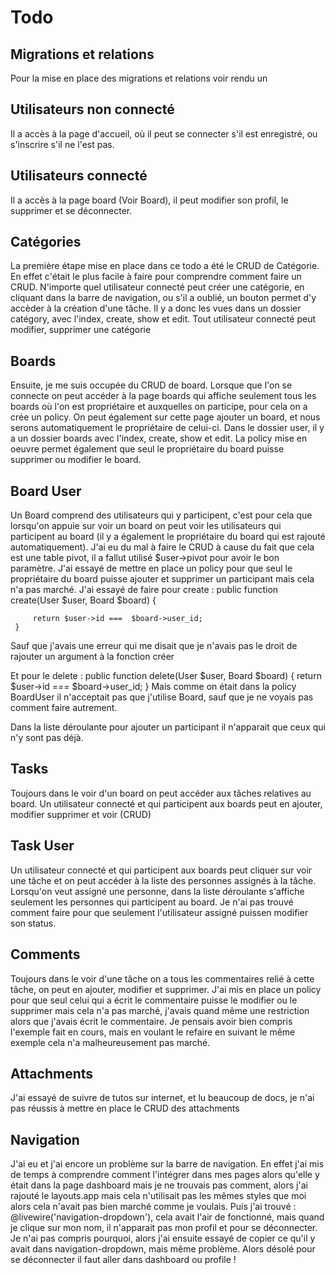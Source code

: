 # Todo

## Migrations et relations
Pour la mise en place des migrations et relations voir rendu un

## Utilisateurs non connecté
Il a accès à la page d'accueil, où il peut se connecter s'il est enregistré, ou s'inscrire s'il ne l'est pas.

## Utilisateurs connecté 
Il a accès à la page board (Voir Board), il peut modifier son profil, le supprimer et se déconnecter.

## Catégories
La première étape mise en place dans ce todo a été le CRUD de Catégorie.
En effet c'était le plus facile à faire pour comprendre comment faire un CRUD.
N'importe quel utilisateur connecté peut créer une catégorie, en cliquant dans la barre de navigation, ou s'il a oublié, un bouton permet d'y accèder à la création d'une tâche.
Il y a donc les vues dans un dossier catégory, avec l'index, create, show et edit.
Tout utilisateur connecté peut modifier, supprimer une catégorie

## Boards
Ensuite, je me suis occupée du CRUD de board.
Lorsque que l'on se connecte on peut accéder à la page boards qui affiche seulement tous les boards où l'on est propriétaire et auxquelles on participe, pour cela on a crée un policy.
On peut également sur cette page ajouter un board, et nous serons automatiquement le propriétaire de celui-ci.
Dans le dossier user, il y a un dossier boards avec l'index, create, show et edit.
La policy mise en oeuvre permet également que seul le propriétaire du board puisse supprimer ou modifier le board.

## Board User
Un Board comprend des utilisateurs qui y participent, c'est pour cela que lorsqu'on appuie sur voir un board on peut voir les utilisateurs qui participent au board (il y a également le propriétaire du board qui est rajouté automatiquement).
J'ai eu du mal à faire le CRUD à cause du fait que cela est une table pivot, il a fallut utilisé $user->pivot pour avoir le bon paramètre.
J'ai essayé de mettre en place un policy pour que seul le propriétaire du board puisse ajouter et supprimer un participant mais cela n'a pas marché.
J'ai essayé de faire pour create : 
public function create(User $user, Board $board)
     {
         
         return $user->id ===  $board->user_id;
     }
Sauf que j'avais une erreur qui me disait que je n'avais pas le droit de rajouter un argument à la fonction créer

Et pour le delete : 
public function delete(User $user, Board $board)
    {
        return $user->id ===  $board->user_id;
    }
Mais comme on était dans la policy BoardUser il n'acceptait pas que j'utilise Board, sauf que je ne voyais pas comment faire autrement.

Dans la liste déroulante pour ajouter un participant il n'apparait que ceux qui n'y sont pas déjà.

## Tasks
Toujours dans le voir d'un board on peut accéder aux tâches relatives au board.
Un utilisateur connecté et qui participent aux boards peut en ajouter, modifier supprimer et voir (CRUD)

## Task User
Un utilisateur connecté et qui participent aux boards peut cliquer sur voir une tâche et on peut accéder à la liste des personnes assignés à la tâche. Lorsqu'on veut assigné une personne, dans la liste déroulante s'affiche seulement les personnes qui participent au board. 
Je n'ai pas trouvé comment faire pour que seulement l'utilisateur assigné puissen modifier son status.

## Comments
Toujours dans le voir d'une tâche on a tous les commentaires relié à cette tâche, on peut en ajouter, modifier et supprimer.
J'ai mis en place un policy pour que seul celui qui a écrit le commentaire puisse le modifier ou le supprimer mais cela n'a pas marché, j'avais quand même une restriction alors que j'avais écrit le commentaire.
Je pensais avoir bien compris l'exemple fait en cours, mais en voulant le refaire en suivant le même exemple cela n'a malheureusement pas marché.

## Attachments
J'ai essayé de suivre de tutos sur internet, et lu beaucoup de docs, je n'ai pas réussis à mettre en place le CRUD des attachments


## Navigation
J'ai eu et j'ai encore un problème sur la barre de navigation.
En effet j'ai mis de temps à comprendre comment l'intégrer dans mes pages alors qu'elle y était dans la page dashboard mais je ne trouvais pas comment, alors j'ai rajouté le layouts.app mais cela n'utilisait pas les mêmes styles que moi alors cela n'avait pas bien marché comme je voulais.
Puis j'ai trouvé : @livewire('navigation-dropdown'), cela avait l'air de fonctionné, mais quand je clique sur mon nom, il n'apparait pas mon profil et pour se déconnecter.
Je n'ai pas compris pourquoi, alors j'ai ensuite essayé de copier ce qu'il y avait dans navigation-dropdown, mais même problème.
Alors désolé pour se déconnecter il faut aller dans dashboard ou profile !